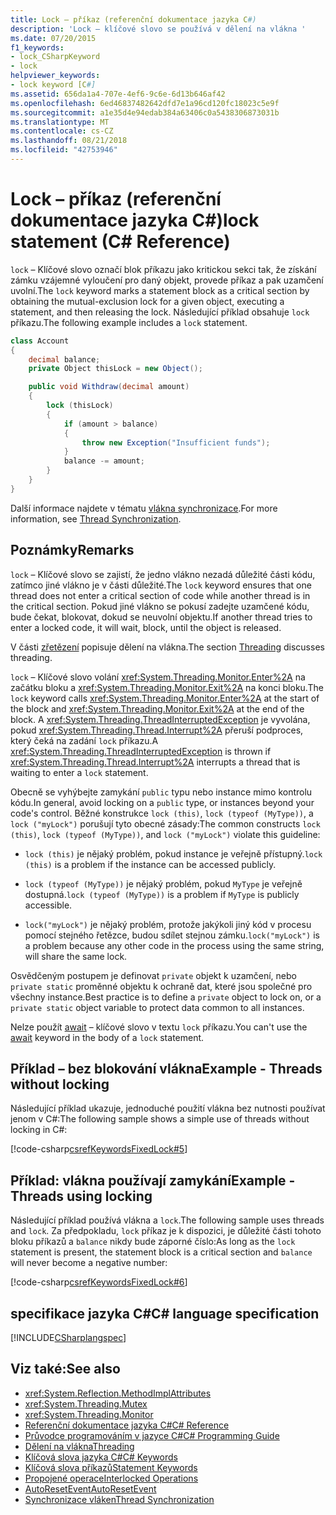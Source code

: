 ```yaml
---
title: Lock – příkaz (referenční dokumentace jazyka C#)
description: 'Lock – klíčové slovo se používá v dělení na vlákna '
ms.date: 07/20/2015
f1_keywords:
- lock_CSharpKeyword
- lock
helpviewer_keywords:
- lock keyword [C#]
ms.assetid: 656da1a4-707e-4ef6-9c6e-6d13b646af42
ms.openlocfilehash: 6ed46837482642dfd7e1a96cd120fc18023c5e9f
ms.sourcegitcommit: a1e35d4e94edab384a63406c0a5438306873031b
ms.translationtype: MT
ms.contentlocale: cs-CZ
ms.lasthandoff: 08/21/2018
ms.locfileid: "42753946"
---
```

# <a name="lock-statement-c-reference"></a><span data-ttu-id="7bb3b-103">Lock – příkaz (referenční dokumentace jazyka C#)</span><span class="sxs-lookup"><span data-stu-id="7bb3b-103">lock statement (C# Reference)</span></span>

<span data-ttu-id="7bb3b-104">`lock` – Klíčové slovo označí blok příkazu jako kritickou sekci tak, že získání zámku vzájemné vyloučení pro daný objekt, provede příkaz a pak uzamčení uvolní.</span><span class="sxs-lookup"><span data-stu-id="7bb3b-104">The `lock` keyword marks a statement block as a critical section by obtaining the mutual-exclusion lock for a given object, executing a statement, and then releasing the lock.</span></span> <span data-ttu-id="7bb3b-105">Následující příklad obsahuje `lock` příkazu.</span><span class="sxs-lookup"><span data-stu-id="7bb3b-105">The following example includes a `lock` statement.</span></span>

```csharp
class Account
{
    decimal balance;
    private Object thisLock = new Object();

    public void Withdraw(decimal amount)
    {
        lock (thisLock)
        {
            if (amount > balance)
            {
                throw new Exception("Insufficient funds");
            }
            balance -= amount;
        }
    }
}
```

<span data-ttu-id="7bb3b-106">Další informace najdete v tématu [vlákna synchronizace](../../programming-guide/concepts/threading/thread-synchronization.md).</span><span class="sxs-lookup"><span data-stu-id="7bb3b-106">For more information, see [Thread Synchronization](../../programming-guide/concepts/threading/thread-synchronization.md).</span></span>

## <a name="remarks"></a><span data-ttu-id="7bb3b-107">Poznámky</span><span class="sxs-lookup"><span data-stu-id="7bb3b-107">Remarks</span></span>

<span data-ttu-id="7bb3b-108">`lock` – Klíčové slovo se zajistí, že jedno vlákno nezadá důležité části kódu, zatímco jiné vlákno je v části důležité.</span><span class="sxs-lookup"><span data-stu-id="7bb3b-108">The `lock` keyword ensures that one thread does not enter a critical section of code while another thread is in the critical section.</span></span> <span data-ttu-id="7bb3b-109">Pokud jiné vlákno se pokusí zadejte uzamčené kódu, bude čekat, blokovat, dokud se neuvolní objektu.</span><span class="sxs-lookup"><span data-stu-id="7bb3b-109">If another thread tries to enter a locked code, it will wait, block, until the object is released.</span></span>

<span data-ttu-id="7bb3b-110">V části [zřetězení](../../programming-guide/concepts/threading/index.md) popisuje dělení na vlákna.</span><span class="sxs-lookup"><span data-stu-id="7bb3b-110">The section [Threading](../../programming-guide/concepts/threading/index.md) discusses threading.</span></span>

<span data-ttu-id="7bb3b-111">`lock` – Klíčové slovo volání <xref:System.Threading.Monitor.Enter%2A> na začátku bloku a <xref:System.Threading.Monitor.Exit%2A> na konci bloku.</span><span class="sxs-lookup"><span data-stu-id="7bb3b-111">The `lock` keyword calls <xref:System.Threading.Monitor.Enter%2A> at the start of the block and <xref:System.Threading.Monitor.Exit%2A> at the end of the block.</span></span> <span data-ttu-id="7bb3b-112">A <xref:System.Threading.ThreadInterruptedException> je vyvolána, pokud <xref:System.Threading.Thread.Interrupt%2A> přeruší podproces, který čeká na zadání `lock` příkazu.</span><span class="sxs-lookup"><span data-stu-id="7bb3b-112">A <xref:System.Threading.ThreadInterruptedException> is thrown if <xref:System.Threading.Thread.Interrupt%2A> interrupts a thread that is waiting to enter a `lock` statement.</span></span>

<span data-ttu-id="7bb3b-113">Obecně se vyhýbejte zamykání `public` typu nebo instance mimo kontrolu kódu.</span><span class="sxs-lookup"><span data-stu-id="7bb3b-113">In general, avoid locking on a `public` type, or instances beyond your code's control.</span></span> <span data-ttu-id="7bb3b-114">Běžné konstrukce `lock (this)`, `lock (typeof (MyType))`, a `lock ("myLock")` porušují tyto obecné zásady:</span><span class="sxs-lookup"><span data-stu-id="7bb3b-114">The common constructs `lock (this)`, `lock (typeof (MyType))`, and `lock ("myLock")` violate this guideline:</span></span>

- <span data-ttu-id="7bb3b-115">`lock (this)` je nějaký problém, pokud instance je veřejně přístupný.</span><span class="sxs-lookup"><span data-stu-id="7bb3b-115">`lock (this)` is a problem if the instance can be accessed publicly.</span></span>

- <span data-ttu-id="7bb3b-116">`lock (typeof (MyType))` je nějaký problém, pokud `MyType` je veřejně dostupná.</span><span class="sxs-lookup"><span data-stu-id="7bb3b-116">`lock (typeof (MyType))` is a problem if `MyType` is publicly accessible.</span></span>

- <span data-ttu-id="7bb3b-117">`lock("myLock")` je nějaký problém, protože jakýkoli jiný kód v procesu pomocí stejného řetězce, budou sdílet stejnou zámku.</span><span class="sxs-lookup"><span data-stu-id="7bb3b-117">`lock("myLock")` is a problem because any other code in the process using the same string, will share the same lock.</span></span>

<span data-ttu-id="7bb3b-118">Osvědčeným postupem je definovat `private` objekt k uzamčení, nebo `private static` proměnné objektu k ochraně dat, které jsou společné pro všechny instance.</span><span class="sxs-lookup"><span data-stu-id="7bb3b-118">Best practice is to define a `private` object to lock on, or a `private static` object variable to protect data common to all instances.</span></span>

<span data-ttu-id="7bb3b-119">Nelze použít [await](await.md) – klíčové slovo v textu `lock` příkazu.</span><span class="sxs-lookup"><span data-stu-id="7bb3b-119">You can't use the [await](await.md) keyword in the body of a `lock` statement.</span></span>

## <a name="example---threads-without-locking"></a><span data-ttu-id="7bb3b-120">Příklad – bez blokování vlákna</span><span class="sxs-lookup"><span data-stu-id="7bb3b-120">Example - Threads without locking</span></span>

<span data-ttu-id="7bb3b-121">Následující příklad ukazuje, jednoduché použití vlákna bez nutnosti používat jenom v C#:</span><span class="sxs-lookup"><span data-stu-id="7bb3b-121">The following sample shows a simple use of threads without locking in C#:</span></span>

[!code-csharp[csrefKeywordsFixedLock#5](~/samples/snippets/csharp/VS_Snippets_VBCSharp/csrefKeywordsFixedLock/CS/csrefKeywordsFixedLock.cs#5)]

## <a name="example---threads-using-locking"></a><span data-ttu-id="7bb3b-122">Příklad: vlákna používají zamykání</span><span class="sxs-lookup"><span data-stu-id="7bb3b-122">Example - Threads using locking</span></span>

<span data-ttu-id="7bb3b-123">Následující příklad používá vlákna a `lock`.</span><span class="sxs-lookup"><span data-stu-id="7bb3b-123">The following sample uses threads and `lock`.</span></span> <span data-ttu-id="7bb3b-124">Za předpokladu, `lock` příkaz je k dispozici, je důležité části tohoto bloku příkazů a `balance` nikdy bude záporné číslo:</span><span class="sxs-lookup"><span data-stu-id="7bb3b-124">As long as the `lock` statement is present, the statement block is a critical section and `balance` will never become a negative number:</span></span>

[!code-csharp[csrefKeywordsFixedLock#6](~/samples/snippets/csharp/VS_Snippets_VBCSharp/csrefKeywordsFixedLock/CS/csrefKeywordsFixedLock.cs#6)]

## <a name="c-language-specification"></a><span data-ttu-id="7bb3b-125">specifikace jazyka C#</span><span class="sxs-lookup"><span data-stu-id="7bb3b-125">C# language specification</span></span>

[!INCLUDE[CSharplangspec](~/includes/csharplangspec-md.md)]

## <a name="see-also"></a><span data-ttu-id="7bb3b-126">Viz také:</span><span class="sxs-lookup"><span data-stu-id="7bb3b-126">See also</span></span>

- <xref:System.Reflection.MethodImplAttributes>
- <xref:System.Threading.Mutex>
- <xref:System.Threading.Monitor>
- [<span data-ttu-id="7bb3b-127">Referenční dokumentace jazyka C#</span><span class="sxs-lookup"><span data-stu-id="7bb3b-127">C# Reference</span></span>](../../language-reference/index.md)
- [<span data-ttu-id="7bb3b-128">Průvodce programováním v jazyce C#</span><span class="sxs-lookup"><span data-stu-id="7bb3b-128">C# Programming Guide</span></span>](../../programming-guide/index.md)
- [<span data-ttu-id="7bb3b-129">Dělení na vlákna</span><span class="sxs-lookup"><span data-stu-id="7bb3b-129">Threading</span></span>](../../programming-guide/concepts/threading/index.md)
- [<span data-ttu-id="7bb3b-130">Klíčová slova jazyka C#</span><span class="sxs-lookup"><span data-stu-id="7bb3b-130">C# Keywords</span></span>](index.md)
- [<span data-ttu-id="7bb3b-131">Klíčová slova příkazů</span><span class="sxs-lookup"><span data-stu-id="7bb3b-131">Statement Keywords</span></span>](statement-keywords.md)
- [<span data-ttu-id="7bb3b-132">Propojené operace</span><span class="sxs-lookup"><span data-stu-id="7bb3b-132">Interlocked Operations</span></span>](../../../standard/threading/interlocked-operations.md)
- [<span data-ttu-id="7bb3b-133">AutoResetEvent</span><span class="sxs-lookup"><span data-stu-id="7bb3b-133">AutoResetEvent</span></span>](../../../standard/threading/autoresetevent.md)
- [<span data-ttu-id="7bb3b-134">Synchronizace vláken</span><span class="sxs-lookup"><span data-stu-id="7bb3b-134">Thread Synchronization</span></span>](../../programming-guide/concepts/threading/thread-synchronization.md)